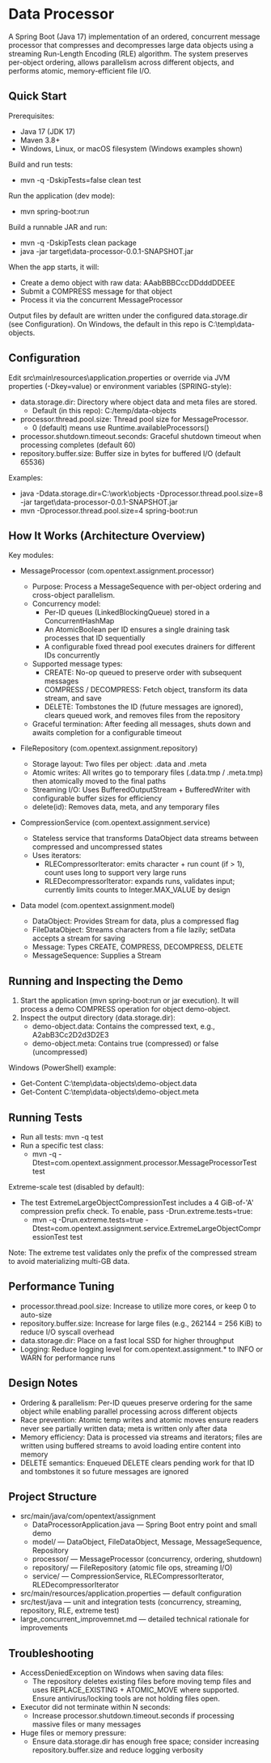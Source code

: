 # Data Processor

A Spring Boot (Java 17) implementation of an ordered, concurrent message processor that compresses and decompresses large data objects using a streaming Run-Length Encoding (RLE) algorithm. The system preserves per-object ordering, allows parallelism across different objects, and performs atomic, memory-efficient file I/O.


## Quick Start

Prerequisites:
- Java 17 (JDK 17)
- Maven 3.8+
- Windows, Linux, or macOS filesystem (Windows examples shown)

Build and run tests:
- mvn -q -DskipTests=false clean test

Run the application (dev mode):
- mvn spring-boot:run

Build a runnable JAR and run:
- mvn -q -DskipTests clean package
- java -jar target\data-processor-0.0.1-SNAPSHOT.jar

When the app starts, it will:
- Create a demo object with raw data: AAabBBBCccDDdddDDEEE
- Submit a COMPRESS message for that object
- Process it via the concurrent MessageProcessor

Output files by default are written under the configured data.storage.dir (see Configuration). On Windows, the default in this repo is C:\\temp\\data-objects.


## Configuration

Edit src\main\resources\application.properties or override via JVM properties (-Dkey=value) or environment variables (SPRING-style):

- data.storage.dir: Directory where object data and meta files are stored.
  - Default (in this repo): C:/temp/data-objects
- processor.thread.pool.size: Thread pool size for MessageProcessor.
  - 0 (default) means use Runtime.availableProcessors()
- processor.shutdown.timeout.seconds: Graceful shutdown timeout when processing completes (default 60)
- repository.buffer.size: Buffer size in bytes for buffered I/O (default 65536)

Examples:
- java -Ddata.storage.dir=C:\\work\\objects -Dprocessor.thread.pool.size=8 -jar target\data-processor-0.0.1-SNAPSHOT.jar
- mvn -Dprocessor.thread.pool.size=4 spring-boot:run


## How It Works (Architecture Overview)

Key modules:

- MessageProcessor (com.opentext.assignment.processor)
  - Purpose: Process a MessageSequence with per-object ordering and cross-object parallelism.
  - Concurrency model:
    - Per-ID queues (LinkedBlockingQueue<Runnable>) stored in a ConcurrentHashMap
    - An AtomicBoolean per ID ensures a single draining task processes that ID sequentially
    - A configurable fixed thread pool executes drainers for different IDs concurrently
  - Supported message types:
    - CREATE: No-op queued to preserve order with subsequent messages
    - COMPRESS / DECOMPRESS: Fetch object, transform its data stream, and save
    - DELETE: Tombstones the ID (future messages are ignored), clears queued work, and removes files from the repository
  - Graceful termination: After feeding all messages, shuts down and awaits completion for a configurable timeout

- FileRepository (com.opentext.assignment.repository)
  - Storage layout: Two files per object: <id>.data and <id>.meta
  - Atomic writes: All writes go to temporary files (.data.tmp / .meta.tmp) then atomically moved to the final paths
  - Streaming I/O: Uses BufferedOutputStream + BufferedWriter with configurable buffer sizes for efficiency
  - delete(id): Removes data, meta, and any temporary files

- CompressionService (com.opentext.assignment.service)
  - Stateless service that transforms DataObject data streams between compressed and uncompressed states
  - Uses iterators:
    - RLECompressorIterator: emits character + run count (if > 1), count uses long to support very large runs
    - RLEDecompressorIterator: expands runs, validates input; currently limits counts to Integer.MAX_VALUE by design

- Data model (com.opentext.assignment.model)
  - DataObject: Provides Stream<Character> for data, plus a compressed flag
  - FileDataObject: Streams characters from a file lazily; setData accepts a stream for saving
  - Message: Types CREATE, COMPRESS, DECOMPRESS, DELETE
  - MessageSequence: Supplies a Stream<Message>


## Running and Inspecting the Demo

1) Start the application (mvn spring-boot:run or jar execution). It will process a demo COMPRESS operation for object demo-object.
2) Inspect the output directory (data.storage.dir):
   - demo-object.data: Contains the compressed text, e.g., A2abB3Cc2D2d3D2E3
   - demo-object.meta: Contains true (compressed) or false (uncompressed)

Windows (PowerShell) example:
- Get-Content C:\\temp\\data-objects\\demo-object.data
- Get-Content C:\\temp\\data-objects\\demo-object.meta


## Running Tests

- Run all tests: mvn -q test
- Run a specific test class:
  - mvn -q -Dtest=com.opentext.assignment.processor.MessageProcessorTest test

Extreme-scale test (disabled by default):
- The test ExtremeLargeObjectCompressionTest includes a 4 GiB-of-'A' compression prefix check. To enable, pass -Drun.extreme.tests=true:
  - mvn -q -Drun.extreme.tests=true -Dtest=com.opentext.assignment.service.ExtremeLargeObjectCompressionTest test

Note: The extreme test validates only the prefix of the compressed stream to avoid materializing multi-GB data.


## Performance Tuning

- processor.thread.pool.size: Increase to utilize more cores, or keep 0 to auto-size
- repository.buffer.size: Increase for large files (e.g., 262144 = 256 KiB) to reduce I/O syscall overhead
- data.storage.dir: Place on a fast local SSD for higher throughput
- Logging: Reduce logging level for com.opentext.assignment.* to INFO or WARN for performance runs


## Design Notes

- Ordering & parallelism: Per-ID queues preserve ordering for the same object while enabling parallel processing across different objects
- Race prevention: Atomic temp writes and atomic moves ensure readers never see partially written data; meta is written only after data
- Memory efficiency: Data is processed via streams and iterators; files are written using buffered streams to avoid loading entire content into memory
- DELETE semantics: Enqueued DELETE clears pending work for that ID and tombstones it so future messages are ignored


## Project Structure

- src/main/java/com/opentext/assignment
  - DataProcessorApplication.java — Spring Boot entry point and small demo
  - model/ — DataObject, FileDataObject, Message, MessageSequence, Repository
  - processor/ — MessageProcessor (concurrency, ordering, shutdown)
  - repository/ — FileRepository (atomic file ops, streaming I/O)
  - service/ — CompressionService, RLECompressorIterator, RLEDecompressorIterator
- src/main/resources/application.properties — default configuration
- src/test/java — unit and integration tests (concurrency, streaming, repository, RLE, extreme test)
- large_concurrent_improvemnet.md — detailed technical rationale for improvements


## Troubleshooting

- AccessDeniedException on Windows when saving data files:
  - The repository deletes existing files before moving temp files and uses REPLACE_EXISTING + ATOMIC_MOVE where supported. Ensure antivirus/locking tools are not holding files open.
- Executor did not terminate within N seconds:
  - Increase processor.shutdown.timeout.seconds if processing massive files or many messages
- Huge files or memory pressure:
  - Ensure data.storage.dir has enough free space; consider increasing repository.buffer.size and reduce logging verbosity
